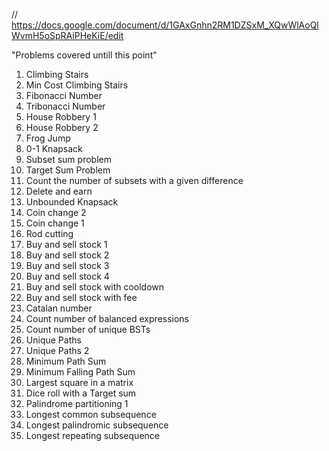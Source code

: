 // https://docs.google.com/document/d/1GAxGnhn2RM1DZSxM_XQwWlAoQlWvmH5oSpRAiPHeKiE/edit

"Problems covered untill this point"
 1) Climbing Stairs 
2) Min Cost Climbing Stairs  
3) Fibonacci Number 
4) Tribonacci Number
5) House Robbery 1
6) House Robbery 2
7) Frog Jump 
7) 0-1 Knapsack 
8) Subset sum problem 
9) Target Sum Problem 
10) Count the number of subsets with a given difference
11) Delete and earn 
12) Unbounded Knapsack   
13) Coin change 2
14) Coin change 1
15) Rod cutting
16) Buy and sell stock 1
17) Buy and sell stock 2
18) Buy and sell stock 3
19) Buy and sell stock 4
20) Buy and sell stock with cooldown
21) Buy and sell stock with fee
22) Catalan number
23) Count number of balanced expressions
24) Count number of unique BSTs
25)  Unique Paths 
26) Unique Paths 2
27) Minimum Path Sum
28) Minimum Falling Path Sum
29) Largest square in a matrix
30) Dice roll with a Target sum
31) Palindrome partitioning 1
32) Longest common subsequence
33) Longest palindromic subsequence
34) Longest repeating subsequence